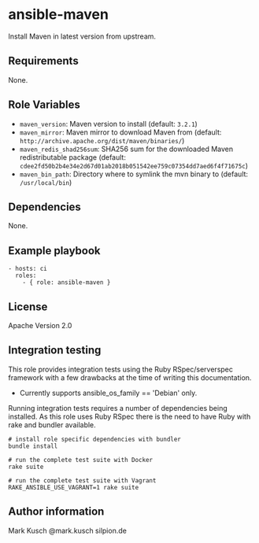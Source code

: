 # ansible-maven

Install Maven in latest version from upstream.

## Requirements

None.

## Role Variables

* ``maven_version``: Maven version to install (default: ``3.2.1``)
* ``maven_mirror``: Maven mirror to download Maven from (default: ``http://archive.apache.org/dist/maven/binaries/``)
* ``maven_redis_shad256sum``: SHA256 sum for the downloaded Maven redistributable package (default: ``cdee2fd50b2b4e34e2d67d01ab2018b051542ee759c07354dd7aed6f4f71675c``)
* ``maven_bin_path``: Directory where to symlink the mvn binary to (default: ``/usr/local/bin``)

## Dependencies

None.

## Example playbook

    - hosts: ci
      roles:
        - { role: ansible-maven }

## License

Apache Version 2.0

## Integration testing

This role provides integration tests using the Ruby RSpec/serverspec framework
with a few drawbacks at the time of writing this documentation.

- Currently supports ansible_os_family == 'Debian' only.

Running integration tests requires a number of dependencies being
installed. As this role uses Ruby RSpec there is the need to have
Ruby with rake and bundler available.

    # install role specific dependencies with bundler
    bundle install

<!-- -->

    # run the complete test suite with Docker
    rake suite

<!-- -->

    # run the complete test suite with Vagrant
    RAKE_ANSIBLE_USE_VAGRANT=1 rake suite


## Author information

Mark Kusch @mark.kusch silpion.de


<!-- vim: set ts=4 sw=4 et nofen: -->
